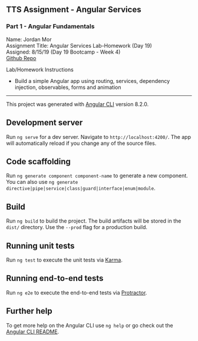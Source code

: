 ## TTS Assignment - Angular Services 
### Part 1 - Angular Fundamentals

Name: Jordan Mor  
Assignment Title: Angular Services Lab-Homework (Day 19)  
Assigned: 8/15/19 (Day 19 Bootcamp - Week 4)  
[Github Repo](https://github.com/jordanmor/tts-js-assignments) 

Lab/Homework Instructions  
- Build a simple Angular app using routing, services, dependency injection, observables, forms and animation  

---

This project was generated with [Angular CLI](https://github.com/angular/angular-cli) version 8.2.0.

## Development server

Run `ng serve` for a dev server. Navigate to `http://localhost:4200/`. The app will automatically reload if you change any of the source files.

## Code scaffolding

Run `ng generate component component-name` to generate a new component. You can also use `ng generate directive|pipe|service|class|guard|interface|enum|module`.

## Build

Run `ng build` to build the project. The build artifacts will be stored in the `dist/` directory. Use the `--prod` flag for a production build.

## Running unit tests

Run `ng test` to execute the unit tests via [Karma](https://karma-runner.github.io).

## Running end-to-end tests

Run `ng e2e` to execute the end-to-end tests via [Protractor](http://www.protractortest.org/).

## Further help

To get more help on the Angular CLI use `ng help` or go check out the [Angular CLI README](https://github.com/angular/angular-cli/blob/master/README.md).
